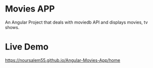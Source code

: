 # Movies APP
An Angular Project that deals with moviedb API and displays movies, tv shows.



# Live Demo
https://noursalem55.github.io/Angular-Movies-App/home
